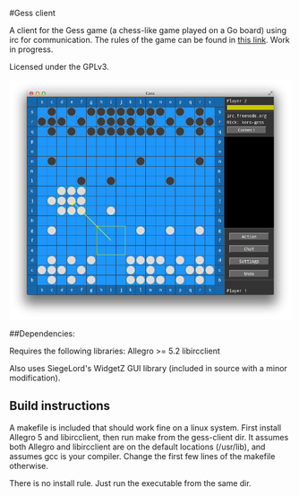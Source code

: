 #Gess client

A client for the Gess game (a chess-like game played on a Go board) using irc for communication.
The rules of the game can be found in [this link](http://www.archim.org.uk/eureka/53/gess.html).
Work in progress.

Licensed under the GPLv3.

<p align="center">
<img src="https://github.com/koro-xx/gess-client/blob/master/extra/gess-v0.01-screen.png" /> </p>

##Dependencies:

Requires the following libraries:
Allegro >= 5.2
libircclient

Also uses SiegeLord's WidgetZ GUI library (included in source with a minor modification).

## Build instructions

A makefile is included that should work fine on a linux system.
First install Allegro 5 and libircclient, then run make from the gess-client dir. It assumes both Allegro and libircclient are on the default locations (/usr/lib), and assumes gcc is your compiler. Change the first few lines of the makefile otherwise.

There is no install rule. Just run the executable from the same dir.


